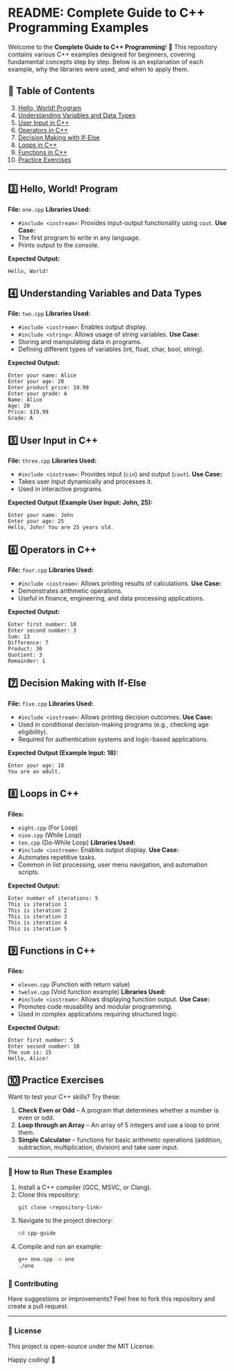 # README: Complete Guide to C++ Programming Examples

Welcome to the **Complete Guide to C++ Programming**! 🚀 This repository contains various C++ examples designed for beginners, covering fundamental concepts step by step. Below is an explanation of each example, why the libraries were used, and when to apply them.

## 📌 Table of Contents

3. [Hello, World! Program](#3-hello-world-program)
4. [Understanding Variables and Data Types](#4-understanding-variables-and-data-types)
5. [User Input in C++](#5-user-input-in-c)
6. [Operators in C++](#6-operators-in-c)
7. [Decision Making with If-Else](#7-decision-making-with-if-else)
8. [Loops in C++](#8-loops-in-c)
9. [Functions in C++](#9-functions-in-c)
10. [Practice Exercises](#10-practice-exercises)

---

## 3️⃣ Hello, World! Program

**File:** `one.cpp` **Libraries Used:**

- `#include <iostream>`: Provides input-output functionality using `cout`. **Use Case:**
- The first program to write in any language.
- Prints output to the console.

**Expected Output:**

```
Hello, World!
```

## 4️⃣ Understanding Variables and Data Types

**File:** `two.cpp` **Libraries Used:**

- `#include <iostream>`: Enables output display.
- `#include <string>`: Allows usage of string variables. **Use Case:**
- Storing and manipulating data in programs.
- Defining different types of variables (int, float, char, bool, string).

**Expected Output:**

```
Enter your name: Alice
Enter your age: 20
Enter product price: 19.99
Enter your grade: A
Name: Alice
Age: 20
Price: $19.99
Grade: A
```

## 5️⃣ User Input in C++

**File:** `three.cpp` **Libraries Used:**

- `#include <iostream>`: Provides input (`cin`) and output (`cout`). **Use Case:**
- Takes user input dynamically and processes it.
- Used in interactive programs.

**Expected Output (Example User Input: John, 25):**

```
Enter your name: John
Enter your age: 25
Hello, John! You are 25 years old.
```

## 6️⃣ Operators in C++

**File:** `four.cpp` **Libraries Used:**

- `#include <iostream>`: Allows printing results of calculations. **Use Case:**
- Demonstrates arithmetic operations.
- Useful in finance, engineering, and data processing applications.

**Expected Output:**

```
Enter first number: 10
Enter second number: 3
Sum: 13
Difference: 7
Product: 30
Quotient: 3
Remainder: 1
```

## 7️⃣ Decision Making with If-Else

**File:** `five.cpp` **Libraries Used:**

- `#include <iostream>`: Allows printing decision outcomes. **Use Case:**
- Used in conditional decision-making programs (e.g., checking age eligibility).
- Required for authentication systems and logic-based applications.

**Expected Output (Example Input: 18):**

```
Enter your age: 18
You are an adult.
```

## 8️⃣ Loops in C++

**Files:**

- `eight.cpp` (For Loop)
- `nine.cpp` (While Loop)
- `ten.cpp` (Do-While Loop) **Libraries Used:**
- `#include <iostream>`: Enables output display. **Use Case:**
- Automates repetitive tasks.
- Common in list processing, user menu navigation, and automation scripts.

**Expected Output:**

```
Enter number of iterations: 5
This is iteration 1
This is iteration 2
This is iteration 3
This is iteration 4
This is iteration 5
```

## 9️⃣ Functions in C++

**Files:**

- `eleven.cpp` (Function with return value)
- `twelve.cpp` (Void function example) **Libraries Used:**
- `#include <iostream>`: Allows displaying function output. **Use Case:**
- Promotes code reusability and modular programming.
- Used in complex applications requiring structured logic.

**Expected Output:**

```
Enter first number: 5
Enter second number: 10
The sum is: 15
Hello, Alice!
```

## 🔟 Practice Exercises

Want to test your C++ skills? Try these:

1. **Check Even or Odd** –  A program that determines whether a number is even or odd.
2. **Loop through an Array** –  An array of 5 integers and use a loop to print them.
3. **Simple Calculator** – functions for basic arithmetic operations (addition, subtraction, multiplication, division) and take user input.

---


### 🚀 How to Run These Examples

1. Install a C++ compiler (GCC, MSVC, or Clang).
2. Clone this repository:
   ```sh
   git clone <repository-link>
   ```
3. Navigate to the project directory:
   ```sh
   cd cpp-guide
   ```
4. Compile and run an example:
   ```sh
   g++ one.cpp -o one
   ./one
   ```

### 📩 Contributing

Have suggestions or improvements? Feel free to fork this repository and create a pull request.

---

### 📜 License

This project is open-source under the MIT License.

Happy coding! 🚀

